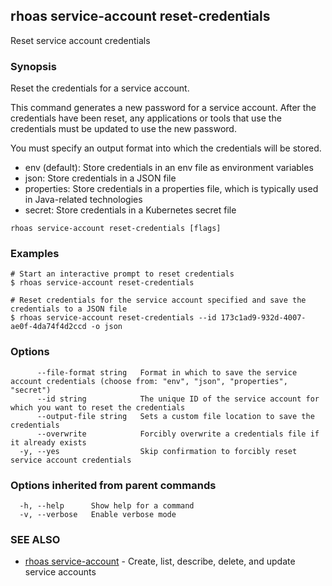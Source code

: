 ## rhoas service-account reset-credentials

Reset service account credentials

### Synopsis

Reset the credentials for a service account.

This command generates a new password for a service account. After the credentials have been reset, any applications or tools that use the credentials must be updated to use the new password.

You must specify an output format into which the credentials will be stored.

- env (default): Store credentials in an env file as environment variables
- json: Store credentials in a JSON file
- properties: Store credentials in a properties file, which is typically used in Java-related technologies
- secret: Store credentials in a Kubernetes secret file


```
rhoas service-account reset-credentials [flags]
```

### Examples

```
# Start an interactive prompt to reset credentials
$ rhoas service-account reset-credentials

# Reset credentials for the service account specified and save the credentials to a JSON file
$ rhoas service-account reset-credentials --id 173c1ad9-932d-4007-ae0f-4da74f4d2ccd -o json

```

### Options

```
      --file-format string   Format in which to save the service account credentials (choose from: "env", "json", "properties", "secret")
      --id string            The unique ID of the service account for which you want to reset the credentials
      --output-file string   Sets a custom file location to save the credentials
      --overwrite            Forcibly overwrite a credentials file if it already exists
  -y, --yes                  Skip confirmation to forcibly reset service account credentials
```

### Options inherited from parent commands

```
  -h, --help      Show help for a command
  -v, --verbose   Enable verbose mode
```

### SEE ALSO

* [rhoas service-account](rhoas_service-account.md)	 - Create, list, describe, delete, and update service accounts

